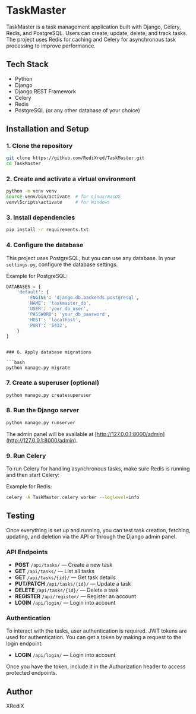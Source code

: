 # TaskMaster

TaskMaster is a task management application built with Django, Celery, Redis, and PostgreSQL. Users can create, update, delete, and track tasks. The project uses Redis for caching and Celery for asynchronous task processing to improve performance.

## Tech Stack

- Python
- Django
- Django REST Framework
- Celery
- Redis
- PostgreSQL (or any other database of your choice)

## Installation and Setup

### 1. Clone the repository

```bash
git clone https://github.com/RediXred/TaskMaster.git
cd TaskMaster
```

### 2. Create and activate a virtual environment

```bash
python -m venv venv
source venv/bin/activate  # for Linux/macOS
venv\Scripts\activate     # for Windows
```

### 3. Install dependencies

```bash
pip install -r requirements.txt
```

### 4. Configure the database

This project uses PostgreSQL, but you can use any database. In your `settings.py`, configure the database settings.

Example for PostgreSQL:

```python
DATABASES = {
    'default': {
        'ENGINE': 'django.db.backends.postgresql',
        'NAME': 'taskmaster_db',
        'USER': 'your_db_user',
        'PASSWORD': 'your_db_password',
        'HOST': 'localhost',
        'PORT': '5432',
    }
}
```

```

### 6. Apply database migrations

```bash
python manage.py migrate
```

### 7. Create a superuser (optional)

```bash
python manage.py createsuperuser
```

### 8. Run the Django server

```bash
python manage.py runserver
```

The admin panel will be available at [http://127.0.0.1:8000/admin](http://127.0.0.1:8000/admin).

### 9. Run Celery

To run Celery for handling asynchronous tasks, make sure Redis is running and then start Celery:

Example for Redis:

```bash
celery -A TaskMaster.celery worker --loglevel=info
```

## Testing

Once everything is set up and running, you can test task creation, fetching, updating, and deletion via the API or through the Django admin panel.

### API Endpoints

- **POST** `/api/tasks/` — Create a new task
- **GET** `/api/tasks/` — List all tasks
- **GET** `/api/tasks/{id}/` — Get task details
- **PUT/PATCH** `/api/tasks/{id}/` — Update a task
- **DELETE** `/api/tasks/{id}/` — Delete a task
- **REGISTER** `/api/register/` — Register an account
- **LOGIN** `/api/login/` — Login into account

### Authentication

To interact with the tasks, user authentication is required. JWT tokens are used for authentication. You can get a token by making a request to the login endpoint:
- **LOGIN** `/api/login/` — Login into account
  
Once you have the token, include it in the Authorization header to access protected endpoints.

## Author

XRediX

